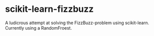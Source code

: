 # scikit-learn-fizzbuzz
A ludicrous attempt at solving the FizzBuzz-problem using scikit-learn. Currently using a RandomFroest.
